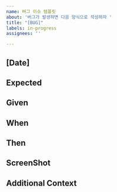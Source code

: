 ```yaml
---
name: 버그 이슈 템플릿
about: '버그가 발생하면 다음 양식으로 작성하자 '
title: "[BUG]"
labels: in-progress
assignees: ''

---
```


## [Date]

## Expected

## Given  

## When 

## Then 

## ScreenShot

## Additional Context
